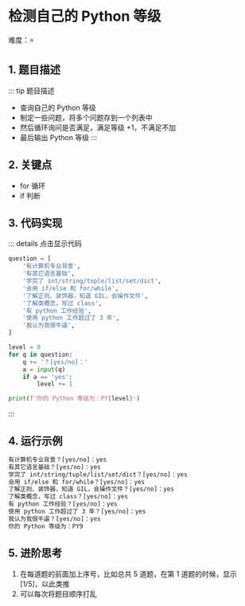 # 检测自己的 Python 等级

难度：:star:

## 1. 题目描述
::: tip 题目描述
- 查询自己的 Python 等级
- 制定一些问题，将多个问题存到一个列表中
- 然后循环询问是否满足，满足等级 +1，不满足不加
- 最后输出 Python 等级
:::

## 2. 关键点
- for 循环
- if 判断


## 3. 代码实现
::: details 点击显示代码
```python
question = [
    '有计算机专业背景',
    '有其它语言基础',
    '学完了 int/string/tuple/list/set/dict',
    '会用 if/else 和 for/while',
    '了解正则、装饰器，知道 GIL，会操作文件',
    '了解类概念，写过 class',
    '有 python 工作经验',
    '使用 python 工作超过了 3 年',
    '我认为我很牛逼',
]

level = 0
for q in question:
    q += '？[yes/no]：'
    a = input(q)
    if a == 'yes':
        level += 1

print(f'你的 Python 等级为：PY{level}')
```
:::

## 4. 运行示例
```txt
有计算机专业背景？[yes/no]：yes
有其它语言基础？[yes/no]：yes
学完了 int/string/tuple/list/set/dict？[yes/no]：yes
会用 if/else 和 for/while？[yes/no]：yes
了解正则、装饰器，知道 GIL，会操作文件？[yes/no]：yes
了解类概念，写过 class？[yes/no]：yes
有 python 工作经验？[yes/no]：yes
使用 python 工作超过了 3 年？[yes/no]：yes
我认为我很牛逼？[yes/no]：yes
你的 Python 等级为：PY9
```

## 5. 进阶思考
1. 在每道题的前面加上序号，比如总共 5 道题，在第 1 道题的时候，显示 [1/5]，以此类推
2. 可以每次将题目顺序打乱
